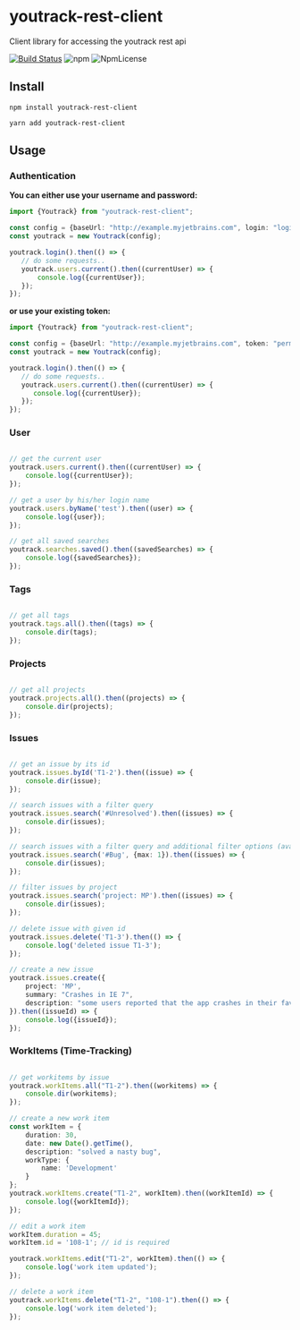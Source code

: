 # youtrack-rest-client
Client library for accessing the youtrack rest api

[![Build Status](https://travis-ci.com/shanehofstetter/youtrack-rest-client.svg?branch=master)](https://travis-ci.com/shanehofstetter/youtrack-rest-client)
![npm](https://img.shields.io/npm/v/youtrack-rest-client.svg)
![NpmLicense](https://img.shields.io/npm/l/youtrack-rest-client.svg)


## Install
```
npm install youtrack-rest-client
```
```
yarn add youtrack-rest-client
```


## Usage

### Authentication

**You can either use your username and password:**
```typescript
import {Youtrack} from "youtrack-rest-client";

const config = {baseUrl: "http://example.myjetbrains.com", login: "login", password: "password"};
const youtrack = new Youtrack(config);

youtrack.login().then(() => {
   // do some requests.. 
   youtrack.users.current().then((currentUser) => {
       console.log({currentUser});
   });
});
```

**or use your existing token:**
```typescript
import {Youtrack} from "youtrack-rest-client";

const config = {baseUrl: "http://example.myjetbrains.com", token: "perm:your-token"};
const youtrack = new Youtrack(config);

youtrack.login().then(() => {
   // do some requests.. 
   youtrack.users.current().then((currentUser) => {
      console.log({currentUser});
   });
});
```

### User

```typescript

// get the current user
youtrack.users.current().then((currentUser) => {
    console.log({currentUser});
});

// get a user by his/her login name
youtrack.users.byName('test').then((user) => {
    console.log({user});
});

// get all saved searches
youtrack.searches.saved().then((savedSearches) => {
    console.log({savedSearches});
});

```

### Tags
```typescript

// get all tags
youtrack.tags.all().then((tags) => {
    console.dir(tags);
});

```

### Projects
```typescript

// get all projects
youtrack.projects.all().then((projects) => {
    console.dir(projects);
});

```

### Issues
```typescript

// get an issue by its id
youtrack.issues.byId('T1-2').then((issue) => {
    console.dir(issue);
});

// search issues with a filter query
youtrack.issues.search('#Unresolved').then((issues) => {
    console.dir(issues);
});

// search issues with a filter query and additional filter options (available are: max, with, after)
youtrack.issues.search('#Bug', {max: 1}).then((issues) => {
    console.dir(issues);
});

// filter issues by project
youtrack.issues.search('project: MP').then((issues) => {
    console.dir(issues);
});

// delete issue with given id
youtrack.issues.delete('T1-3').then(() => {
    console.log('deleted issue T1-3');
});

// create a new issue
youtrack.issues.create({
    project: 'MP',
    summary: "Crashes in IE 7",
    description: "some users reported that the app crashes in their favorite browser."
}).then((issueId) => {
    console.log({issueId});
});

```

### WorkItems (Time-Tracking)
```typescript

// get workitems by issue
youtrack.workItems.all("T1-2").then((workitems) => {
    console.dir(workitems);
});

// create a new work item
const workItem = {
    duration: 30,
    date: new Date().getTime(),
    description: "solved a nasty bug",
    workType: {
        name: 'Development'
    }
};
youtrack.workItems.create("T1-2", workItem).then((workItemId) => {
    console.log({workItemId});
});

// edit a work item
workItem.duration = 45;
workItem.id = '108-1'; // id is required

youtrack.workItems.edit("T1-2", workItem).then(() => {
    console.log('work item updated');
});

// delete a work item
youtrack.workItems.delete("T1-2", "108-1").then(() => {
    console.log('work item deleted');
});

```